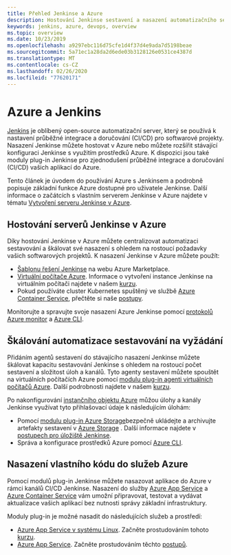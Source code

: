 ```yaml
---
title: Přehled Jenkinse a Azure
description: Hostování Jenkinse sestavení a nasazení automatizačního serveru v Azure a využití výpočetních prostředků a prostředků úložiště Azure k rozšiřování kanálů průběžné integrace a nasazování (CI/CD).
keywords: jenkins, azure, devops, overview
ms.topic: overview
ms.date: 10/23/2019
ms.openlocfilehash: a9297ebc116d75cfe1d4f37d4e9ada7d5198beae
ms.sourcegitcommit: 5a71ec1a28da2d6ede03b3128126e0531ce4387d
ms.translationtype: MT
ms.contentlocale: cs-CZ
ms.lasthandoff: 02/26/2020
ms.locfileid: "77620171"
---
```

# <a name="azure-and-jenkins"></a>Azure a Jenkins

[Jenkins](https://jenkins.io/) je oblíbený open-source automatizační server, který se používá k nastavení průběžné integrace a doručování (CI/CD) pro softwarové projekty. Nasazení Jenkinse můžete hostovat v Azure nebo můžete rozšířit stávající konfiguraci Jenkinse s využitím prostředků Azure. K dispozici jsou také moduly plug-in Jenkinse pro zjednodušení průběžné integrace a doručování (CI/CD) vašich aplikací do Azure.

Tento článek je úvodem do používání Azure s Jenkinsem a podrobně popisuje základní funkce Azure dostupné pro uživatele Jenkinse. Další informace o začátcích s vlastním serverem Jenkinse v Azure najdete v tématu [Vytvoření serveru Jenkinse v Azure](install-jenkins-solution-template.md).

## <a name="host-your-jenkins-servers-in-azure"></a>Hostování serverů Jenkinse v Azure

Díky hostování Jenkinse v Azure můžete centralizovat automatizaci sestavování a škálovat své nasazení s ohledem na rostoucí požadavky vašich softwarových projektů. K nasazení Jenkinse v Azure můžete použít:
 
- [Šablonu řešení Jenkinse](install-jenkins-solution-template.md) na webu Azure Marketplace.
- [Virtuální počítače Azure](/azure/virtual-machines/linux/overview). Informace o vytvoření instance Jenkinse na virtuálním počítači najdete v našem [kurzu](tutorial-jenkins-github-docker-cicd.md).
- Pokud používáte cluster Kubernetes spuštěný ve službě [Azure Container Service](/azure/container-service/kubernetes/container-service-kubernetes-walkthrough), přečtěte si naše [postupy](/azure/container-service/kubernetes/container-service-kubernetes-jenkins).

Monitorujte a spravujte svoje nasazení Azure Jenkinse pomocí [protokolů Azure monitor](/azure/log-analytics/log-analytics-overview) a [Azure CLI](/cli/azure).

## <a name="scale-your-build-automation-on-demand"></a>Škálování automatizace sestavování na vyžádání

Přidáním agentů sestavení do stávajícího nasazení Jenkinse můžete škálovat kapacitu sestavování Jenkinse s ohledem na rostoucí počet sestavení a složitost úloh a kanálů. Tyto agenty sestavení můžete spouštět na virtuálních počítačích Azure pomocí [modulu plug-in agenti virtuálních počítačů Azure](https://plugins.jenkins.io/azure-vm-agents). Další podrobnosti najdete v našem [kurzu](/azure/jenkins/jenkins-azure-vm-agents).

Po nakonfigurování [instančního objektu Azure](/azure/azure-resource-manager/resource-group-overview) můžou úlohy a kanály Jenkinse využívat tyto přihlašovací údaje k následujícím úlohám:

- Pomocí [modulu plug-in Azure Storage](https://plugins.jenkins.io/windows-azure-storage)bezpečně ukládejte a archivujte artefakty sestavení v [Azure Storage](/azure/storage/common/storage-introduction) . Další informace najdete v [postupech pro úložiště Jenkinse](storage-java-jenkins-continuous-integration-solution.md).
- Správa a konfigurace prostředků Azure pomocí [Azure CLI](/azure/jenkins/execute-cli-jenkins-pipeline).

## <a name="deploy-your-code-into-azure-services"></a>Nasazení vlastního kódu do služeb Azure

Pomocí modulů plug-in Jenkinse můžete nasazovat aplikace do Azure v rámci kanálů CI/CD Jenkinse. Nasazení do služby [Azure App Service](/azure/app-service/) a [Azure Container Service](/azure/container-service/kubernetes/) vám umožní připravovat, testovat a vydávat aktualizace vašich aplikací bez nutnosti správy základní infrastruktury.

 Moduly plug-in je možné nasadit do následujících služeb a prostředí:

- [Azure App Service v systému Linux](/azure/app-service/containers/app-service-linux-intro). Začněte prostudováním tohoto [kurzu](java-deploy-webapp-tutorial.md).
- [Azure App Service](/azure/app-service/overview). Začněte prostudováním těchto [postupů](deploy-Jenkins-app-service-plugin.md).
